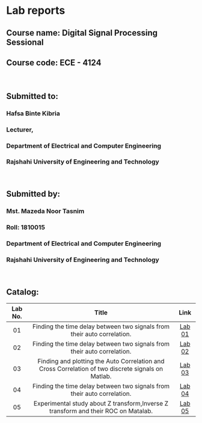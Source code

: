 # Lab reports
## Course name: Digital Signal Processing Sessional
## Course code:  ECE - 4124

<br>

## Submitted to: 
### **Hafsa Binte Kibria**
### Lecturer,
### Department of Electrical and Computer Engineering
### Rajshahi University of Engineering and Technology

<br>

## Submitted by:

### **Mst. Mazeda Noor Tasnim**
### Roll: 1810015
### Department of Electrical and Computer Engineering
### Rajshahi University of Engineering and Technology


<br>

## Catalog:

| Lab No. | Title | Link |
| :---: | :---: | :---: |
| 01 | Finding the time delay between two signals from their auto correlation. | [Lab 01](https://github.com/TasnimNoor15/DSP_Lab/tree/main/Lab%2001)
| 02 | Finding the time delay between two signals from their auto correlation. | [Lab 02](https://github.com/TasnimNoor15/DSP_Lab/tree/main/Lab%2002)
| 03 |  Finding and plotting the Auto Correlation and Cross Correlation of two discrete signals on Matlab. | [Lab 03](https://github.com/TasnimNoor15/DSP_Lab/tree/main/LAB%2003)
| 04 | Finding the time delay between two signals from their auto correlation. | [Lab 04](https://github.com/TasnimNoor15/DSP_Lab/tree/main/Lab%2004)
| 05 | Experimental study about Z transform,Inverse Z transform and their ROC on Matalab. | [Lab 05](https://github.com/TasnimNoor15/DSP_Lab/blob/main/Lab%2005/Readme.md)

